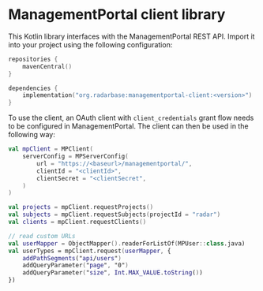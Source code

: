 # ManagementPortal client library

This Kotlin library interfaces with the ManagementPortal REST API. Import it into your project using the following configuration:

```kotlin
repositories {
    mavenCentral()
}

dependencies {
    implementation("org.radarbase:managementportal-client:<version>")
}
```

To use the client, an OAuth client with `client_credentials` grant flow needs to be configured in ManagementPortal. The client can then be used in the following way:

```kotlin
val mpClient = MPClient(
    serverConfig = MPServerConfig(
        url = "https://<baseurl>/managementportal/",
        clientId = "<clientId>",
        clientSecret = "<clientSecret",
    )
)

val projects = mpClient.requestProjects()
val subjects = mpClient.requestSubjects(projectId = "radar")
val clients = mpClient.requestClients()

// read custom URLs
val userMapper = ObjectMapper().readerForListOf(MPUser::class.java)
val userTypes = mpClient.request(userMapper, {
    addPathSegments("api/users")
    addQueryParameter("page", "0")
    addQueryParameter("size", Int.MAX_VALUE.toString())
})
```
